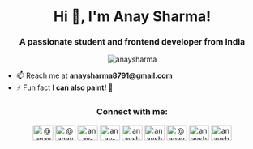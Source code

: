 
<h1 align="center">Hi 👋, I'm Anay Sharma!</h1>
<h3 align="center">A passionate student and frontend developer from India</h3>

<!-- <p align="center"> <a href="https://github.com/ryo-ma/github-profile-trophy"><img src="https://github-profile-trophy.vercel.app/?username=anaysharma" alt="anaysharma" /></a> </p> -->
<p align="center"> <img src="https://komarev.com/ghpvc/?username=anaysharma&label=Profile%20views&color=0e75b6&style=flat" alt="anaysharma" /> </p>

- 📫 Reach me at **anaysharma8791@gmail.com**
- ⚡ Fun fact **I can also paint! 🎨**

<h3 align="center">Connect with me:</h3>
<p align="center">
<a href="https://codepen.io/@anaysharma" target="blank"><img align="center" src="https://raw.githubusercontent.com/rahuldkjain/github-profile-readme-generator/master/src/images/icons/Social/codepen.svg" alt="@anaysharma" height="30" width="40" /></a>
<a href="https://twitter.com/@anaysharma" target="blank"><img align="center" src="https://raw.githubusercontent.com/rahuldkjain/github-profile-readme-generator/master/src/images/icons/Social/twitter.svg" alt="@anaysharma" height="30" width="40" /></a>
<a href="https://linkedin.com/in/anay-sharma-b3785321a" target="blank"><img align="center" src="https://raw.githubusercontent.com/rahuldkjain/github-profile-readme-generator/master/src/images/icons/Social/linked-in-alt.svg" alt="anay-sharma-b3785321a" height="30" width="40" /></a>
<a href="https://stackoverflow.com/users/anay-sharma" target="blank"><img align="center" src="https://raw.githubusercontent.com/rahuldkjain/github-profile-readme-generator/master/src/images/icons/Social/stack-overflow.svg" alt="anay-sharma" height="30" width="40" /></a>
<a href="https://codesandbox.com/anaysharma8791" target="blank"><img align="center" src="https://raw.githubusercontent.com/rahuldkjain/github-profile-readme-generator/master/src/images/icons/Social/codesandbox.svg" alt="anaysharma8791" height="30" width="40" /></a>
<a href="https://dribbble.com/anaysharma8791" target="blank"><img align="center" src="https://raw.githubusercontent.com/rahuldkjain/github-profile-readme-generator/master/src/images/icons/Social/dribbble.svg" alt="anaysharma8791" height="30" width="40" /></a>
<a href="https://medium.com/@anaysharma8791" target="blank"><img align="center" src="https://raw.githubusercontent.com/rahuldkjain/github-profile-readme-generator/master/src/images/icons/Social/medium.svg" alt="@anaysharma8791" height="30" width="40" /></a>
<a href="https://www.hackerrank.com/anaysharma8791" target="blank"><img align="center" src="https://raw.githubusercontent.com/rahuldkjain/github-profile-readme-generator/master/src/images/icons/Social/hackerrank.svg" alt="anaysharma8791" height="30" width="40" /></a>
<a href="https://www.leetcode.com/anaysharma" target="blank"><img align="center" src="https://raw.githubusercontent.com/rahuldkjain/github-profile-readme-generator/master/src/images/icons/Social/leet-code.svg" alt="anaysharma" height="30" width="40" /></a>
</p>

